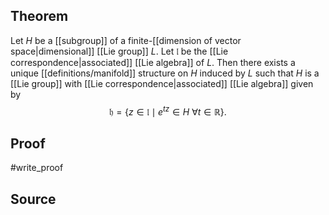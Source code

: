 ## Theorem
Let $H$ be a [[subgroup]] of a finite-[[dimension of vector space|dimensional]] [[Lie group]] $L$. Let $\mathfrak l$ be the [[Lie correspondence|associated]] [[Lie algebra]] of $L$. Then there exists a unique [[definitions/manifold]] structure on $H$ induced by $L$ such that $H$ is a [[Lie group]] with [[Lie correspondence|associated]] [[Lie algebra]] given by $$\mathfrak h = \{z \in \mathfrak l \mid e^{tz}\in H\text{ } \forall t\in \mathbb R\}.$$
## Proof
#write_proof
## Source